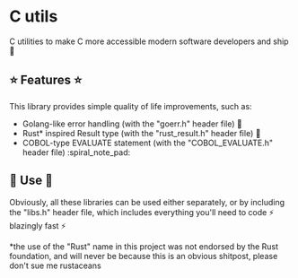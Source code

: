 # C utils 

C utilities to make C more accessible modern software developers and ship :rocket:

## :star: Features :star:

This library provides simple quality of life improvements, such as:

- Golang-like error handling (with the "goerr.h" header file) :star_struck: 
- Rust\* inspired Result type (with the "rust_result.h" header file) :crab: 
- COBOL-type EVALUATE statement (with the "COBOL_EVALUATE.h" header file) :spiral_note_pad: 

## :wrench: Use :wrench:

Obviously, all these libraries can be used either separately, or by including the "libs.h" header file, which includes everything you'll need to code :zap: blazingly fast :zap: 

\*the use of the "Rust" name in this project was not endorsed by the Rust foundation, and will never be because this is an obvious shitpost, please don't sue me rustaceans
